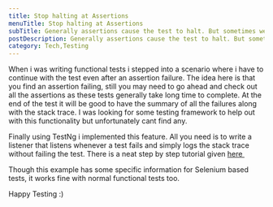 ```yaml
---
title: Stop halting at Assertions
menuTitle: Stop halting at Assertions
subTitle: Generally assertions cause the test to halt. But sometimes we need to continue further and evaluate all the asserts and expect a comprehensive report of all the asserts.
postDescription: Generally assertions cause the test to halt. But sometimes we need to continue further and evaluate all the asserts and expect a comprehensive report of all the asserts.
category: Tech,Testing
---
```

When i was writing functional tests i stepped into a scenario where i have to continue with the test even after an assertion failure. The idea here is that you find an assertion failing, still you may need to go ahead and check out all the assertions as these tests generally take long time to complete. At the end of the test it will be good to have the summary of all the failures along with the stack trace. I was looking for some testing framework to help out with this functionality but unfortunately cant find any.

Finally using TestNg i implemented this feature. All you need is to write a listener that listens whenever a test fails and simply logs the stack trace without failing the test. There is a neat step by step tutorial given [here ](http://seleniumexamples.com/blog/guide/using-soft-assertions-in-testng)

Though this example has some specific information for Selenium based tests, it works fine with normal functional tests too.

Happy Testing :)